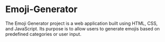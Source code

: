 # Emoji-Generator
The Emoji Generator project is a web application built using HTML, CSS, and JavaScript. Its purpose is to allow users to generate emojis based on predefined categories or user input.
